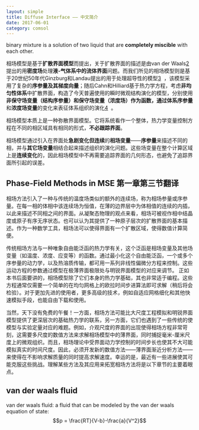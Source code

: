 ```yaml
---
layout: simple
title: Diffuse Interface —— 中文简介  
date: 2017-06-01
category: comsol
---
```


binary mixture is a solution of two liquid that are **completely miscible** with each other.

相场模型是基于**扩散界面模型**而提出，关于扩散界面的描述是由van der Waals[2]()  提出的用**密度场**处理**液-气体系中的流体界面**问题。而我们所见的相场模型则是基于20世纪50年代Ginzburg和Landau提出的用于处理超导性的模型[3]()  ，该模型采用了复杂的**序参量及其梯度向量**；随后Cahn和Hilliard基于热力学方程，考虑**非均匀性体系**中扩散界面，构造了今天普遍使用的瞬时微观结构演化的模型，分别使用**非保守场变量（结构序参量）**和**保守场变量（浓度场）**作为函数，通过**体系序参量**和**浓度场变量**的变化来表征体系组织的演化[4]()  。

相场模型本质上是一种弥散界面模型。它将系统看作一个整体，热力学变量控制方程在不同的相区域具有相同的形式，**不必跟踪界面**。

相场模型通过引入在界面处**急剧变化但连续**的**相场变量**——**序参量**来描述不同的相，并与**其它场变量**相结合起来描述组织的演化问题。这些场变量在整个计算区域上是**连续变化**的，因此相场模型中不再需要追踪界面的几何形态，也避免了追踪界面所引起的误差。

## Phase-Field Methods in MSE 第一章第三节翻译
相场方法引入了一种与传统的温度场类似的额外的连续场，称为相场参量或序参量。在每一相的体相中该连续场为恒值，在薄的边界层中为体相值的连续的内插，以此来描述不同相之间的界面。从凝聚态物理的观点来看，相场可被视作相中结晶度或原子有序无序状态。也可以认为其提供了一种原子层次的扩散界面的基本描述。作为一种数学工具，相场法可以使得界面有一个扩散区域，使得数值计算简便。

传统相场方法与一种唯象自由能泛函的热力学有关，这个泛函是相场变量及其他场变量（如温度、浓度、应变等）的函数。通过最小化这个自由能泛函，一个或多个序参量的动力学，以及热溶质传输，都可用一系列非线性偏微分方程来控制。这些运动方程的参数通过模型在极薄界面极限处与明锐界面模型的对应来调节。
正如本书后面要讲的，相场模型除了它们本身的热力学基础，其也非常适于编程。这些方程通常仅需要一个简单的在均匀网格上的欧拉时间步进算法即可求解（稍后将会检验）。对于更加先进的使用者，更多高级的技术，例如自适应网格细化和其他快速模拟手段，也能自由下载和使用。

当然，天下没有免费的午餐！一方面，相场方法可能比大尺度工程模拟和明锐界面模型提供了更深层次的基础热力学的联系，另一方面，它们也遇到了一些传统的使模型与实验定量对应的难题。例如，介观尺度的界面的出现使得相场方程非常苛刻，这需要多尺度的数值方法来求解相场模型中的薄界面，同时捕捉毫米-厘米尺度上的微观组织。而且，相场理论中受界面动力学控制的时间步长也使其不大可能模拟真实的时间尺度。因此，必须开发新的数值方法——薄界面渐近分析方法——来使得在不影响求解质量的同时提高求解速度。幸运的是，最近有一些进展使其可能克服这些挑战。理解某些方法及其应用来拓宽相场方法将是以下章节的主要着眼点。

## van der waals fluid
van der waals fluid: a fluid that can be modeled by the van der waals equation of state: 
$$p = \frac{RT}{V-b}-\frac{a}{V^2}$$

